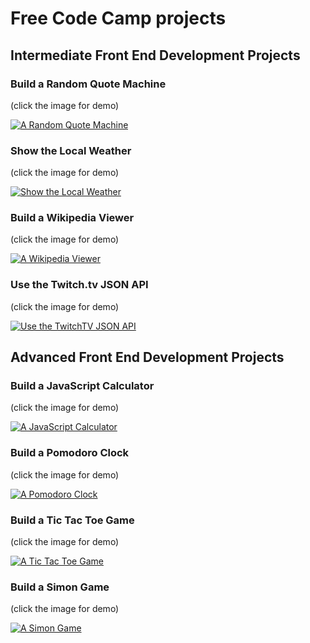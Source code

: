 # Free Code Camp projects

## Intermediate Front End Development Projects

### Build a Random Quote Machine

(click the image for demo)

[![A Random Quote Machine](https://github.com/gatezh/FreeCodeCamp/blob/master/images/A%20Random%20Quote%20Machine%20970x500.png?raw=true)](https://codepen.io/gatezh/full/yaqBzE/)


### Show the Local Weather

(click the image for demo)

[![Show the Local Weather](https://github.com/gatezh/FreeCodeCamp/blob/master/images/Show%20the%20Local%20Weather%20970x500.png?raw=true)](http://codepen.io/gatezh/full/yMaqMp)


### Build a Wikipedia Viewer

(click the image for demo)

[![A Wikipedia Viewer](https://github.com/gatezh/FreeCodeCamp/blob/master/images/A%20Wikipedia%20Viewer%20970x500.png?raw=true)](https://codepen.io/gatezh/full/GmpJOY)


### Use the Twitch.tv JSON API

(click the image for demo)

[![Use the TwitchTV JSON API](https://github.com/gatezh/FreeCodeCamp/blob/master/images/Use%20the%20Twitchtv%20JSON%20API%20970x500.png?raw=true)](https://codepen.io/gatezh/full/zZaGRx)


## Advanced Front End Development Projects

### Build a JavaScript Calculator

(click the image for demo)

[![A JavaScript Calculator](https://github.com/gatezh/FreeCodeCamp/blob/master/images/A%20JavaScript%20Calculator%20970x500.png?raw=true)](https://codepen.io/gatezh/full/BRQdqB)


### Build a Pomodoro Clock

(click the image for demo)

[![A Pomodoro Clock](https://github.com/gatezh/FreeCodeCamp/blob/master/images/A%20Pomodoro%20Clock%20970x500.png?raw=true)](http://codepen.io/gatezh/full/aWWgMM)


### Build a Tic Tac Toe Game

(click the image for demo)

[![A Tic Tac Toe Game](https://github.com/gatezh/FreeCodeCamp/blob/master/images/A%20Tic%20Tac%20Toe%20Game%20970x500.png?raw=true)](https://codepen.io/gatezh/full/MmERVQ)


### Build a Simon Game

(click the image for demo)

[![A Simon Game](https://github.com/gatezh/FreeCodeCamp/blob/master/images/A%20Simon%20Game%20970x500.png?raw=true)](https://codepen.io/gatezh/full/EmrxjY)
